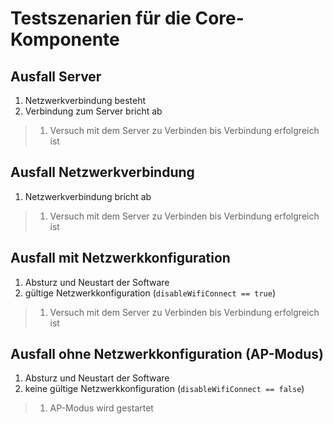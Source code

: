 # Testszenarien für die Core-Komponente

## Ausfall Server

1. Netzwerkverbindung besteht
1. Verbindung zum Server bricht ab
> 1. Versuch mit dem Server zu Verbinden bis Verbindung erfolgreich ist

## Ausfall Netzwerkverbindung

1. Netzwerkverbindung bricht ab
> 1. Versuch mit dem Server zu Verbinden bis Verbindung erfolgreich ist

## Ausfall mit Netzwerkkonfiguration

1. Absturz und Neustart der Software
1. gültige Netzwerkkonfiguration (`disableWifiConnect == true`)
> 1. Versuch mit dem Server zu Verbinden bis Verbindung erfolgreich ist

## Ausfall ohne Netzwerkkonfiguration (AP-Modus)

1. Absturz und Neustart der Software
1. keine gültige Netzwerkkonfiguration (`disableWifiConnect == false`)
> 1. AP-Modus wird gestartet